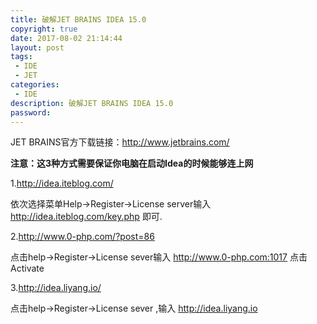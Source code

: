 ```yaml
---
title: 破解JET BRAINS IDEA 15.0
copyright: true
date: 2017-08-02 21:14:44
layout: post
tags:
 - IDE
 - JET
categories:
 - IDE
description: 破解JET BRAINS IDEA 15.0
password: 
---
```


JET BRAINS官方下载链接：http://www.jetbrains.com/

__注意：这3种方式需要保证你电脑在启动Idea的时候能够连上网__

1.http://idea.iteblog.com/

依次选择菜单Help->Register->License server输入 http://idea.iteblog.com/key.php 即可.

2.http://www.0-php.com/?post=86

点击help→Register→License sever输入 http://www.0-php.com:1017 点击Activate

3.http://idea.liyang.io/

点击help→Register→License sever ,输入 http://idea.liyang.io
